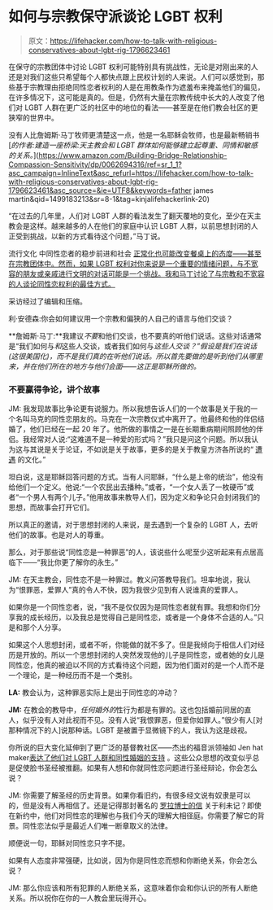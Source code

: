 # 如何与宗教保守派谈论 LGBT 权利

> 原文：<https://lifehacker.com/how-to-talk-with-religious-conservatives-about-lgbt-rig-1796623461>

在保守的宗教团体中讨论 LGBT 权利可能特别具有挑战性，无论是对刚出来的人还是对我们这些只希望每个人都快点跟上民权计划的人来说。人们可以感觉到，那些基于宗教理由拒绝同性恋者权利的人是在用教条作为遮羞布来掩盖他们的偏见，在许多情况下，这可能是真的。但是，仍然有大量在宗教传统中长大的人改变了他们对 LGBT 人群在更广泛的社区中的地位的看法——甚至是在他们教会社区的更狭窄的世界中。



没有人比詹姆斯·马丁牧师更清楚这一点，他是一名耶稣会牧师，也是最新畅销书 [*的作者:建造一座桥梁:天主教会和 LGBT 群体如何能够建立起尊重、同情和敏感的关系。*](https://www.amazon.com/Building-Bridge-Relationship-Compassion-Sensitivity/dp/0062694316/ref=sr_1_1?asc_campaign=InlineText&asc_refurl=https://lifehacker.com/how-to-talk-with-religious-conservatives-about-lgbt-rig-1796623461&asc_source=&ie=UTF8&keywords=father james martin&qid=1499183213&sr=8-1&tag=kinjalifehackerlink-20)

“在过去的几年里，人们对 LGBT 人群的看法发生了翻天覆地的变化，至少在天主教会是这样。越来越多的人在他们的家庭中认识 LGBT 人群，以前思想封闭的人正受到挑战，以新的方式看待这个问题，”马丁说。

流行文化 中同性恋者的稳步前进和社会 [正常化也可能改变餐桌上的态度——甚至在宗教团体中。然而，如果 LGBT 权利对你来说是一个重要的情绪问题，与不宽容的朋友或亲戚进行文明的对话可能是一个挑战。我和马丁讨论了与宗教和不宽容的人谈论同性恋权利的最佳方式。](https://www.theatlantic.com/entertainment/archive/2015/06/gay-marriage-legalized-modern-family-pop-culture/397013/) 

采访经过了编辑和压缩。

利·安德森:你会如何建议用一个宗教和偏狭的人自己的语言与他们交谈？

**詹姆斯·马丁:**我建议*不要*和他们交谈，也不要真的听他们说话。这些对话通常是“我们如何与*和*这些人交谈，或者我们如何与*这些人交谈？”假设是我们在说话(这很美国化)，而不是我们真的在听他们说话。所以首先要做的是听到他们从哪里来，并在他们所在的地方与他们会面——这正是耶稣所做的。*

### 不要赢得争论，讲个故事

JM: 我发现故事比争论更有说服力。所以我想告诉人们的一个故事是关于我的一个名叫马克的同性恋朋友的。马克在一次宗教仪式中离开了。他最终和他的伴侣结婚了，他们已经在一起 20 年了。他所做的事情之一是在长期重病期间照顾他的伴侣。我经常对人说:“这难道不是一种爱的形式吗？”我只是问这个问题。所以我认为这与其说是关于论证，不如说是关于故事，更多的是关于教皇方济各所说的“ [遭遇](https://www.ncronline.org/blogs/ncr-today/francis-and-culture-encounter) 的文化。”

坦白说，这是耶稣回答问题的方式。当有人问耶稣，“什么是上帝的统治”，他没有给他们一个定义。他说:“一个农民出去播种。”或者，“一个女人丢了一枚硬币”或者“一个男人有两个儿子。”他用故事来教导人们，因为定义和争论只会封闭我们的思想，而故事会打开它们。

所以真正的邀请，对于思想封闭的人来说，是去遇到一个复杂的 LGBT 人，去听他们的故事。也是对人的尊重。

那么，对于那些说“同性恋是一种罪恶”的人，该说些什么呢至少这听起来有点居高临下——“我比你更了解你的永生。”

JM: 在天主教会，同性恋不是一种罪过。教义问答教导我们。坦率地说，我认为“恨罪恶，爱罪人”真的令人不快，因为我很少见到有人说谁真的爱罪人。

如果你是一个同性恋者，说，“我不是仅仅因为是同性恋者就有罪。我想和你们分享我的成长经历，以及我总是觉得自己是同性恋，或者是一个身体不合适的人。”只是和那个人分享。

如果这个人思想封闭，或者不听，你能做的就不多了。但是我倾向于相信人们对经历是开放的。所以一个思想封闭的人突然发现他的儿子是同性恋，或者她的女儿是同性恋，他真的被迫以不同的方式看待这个问题，因为他们面对的是一个人而不是一个理论，是一种经历而不是一个类别。

**LA:** 教会认为，这种罪恶实际上是出于同性恋的冲动？

**JM:** 在教会的教导中，*任何婚外的*性行为都是有罪的。这也包括婚前同居的直人，似乎没有人对此视而不见。没有人说“我恨罪恶，但爱你如罪人。”很少有人[对那种情况下的人]说那种话。LGBT 是被置于显微镜下的人，我认为这是歧视。

你所说的巨大变化延伸到了更广泛的基督教社区——杰出的福音派领袖如 Jen hat maker[表达了他们对 LGBT 人群和同性婚姻的支持](https://www.washingtonpost.com/news/acts-of-faith/wp/2016/10/31/the-high-cost-of-popular-evangelical-jen-hatmakers-gay-marriage-comments/?utm_term=.3705a6b81a38) 。这些公众思想的改变似乎总是促使脸书圣经被推翻。如果有人想和你就同性恋问题进行圣经辩论，你会怎么说？

JM: 你需要了解圣经的历史背景。如果你看旧约，有很多经文说有奴隶是可以的，但是没有人再相信了。还是记得那封著名的 [罗拉博士的信](https://www.americamagazine.org/content/all-things/dr-laura-and-leviticus) 关于利未记？即使在新约中，他们对同性恋的理解也与我们今天的理解大相径庭。你需要了解它的背景。同性恋法似乎是最近人们唯一断章取义的法律。

顺便说一句，耶稣对同性恋只字不提。

如果有人态度非常强硬，比如说，因为你是同性恋而想和你断绝关系，你会怎么说？

JM: 那么你应该和所有犯罪的人断绝关系，这意味着你会和你认识的所有人断绝关系。所以祝你在你的一人教会里玩得开心。